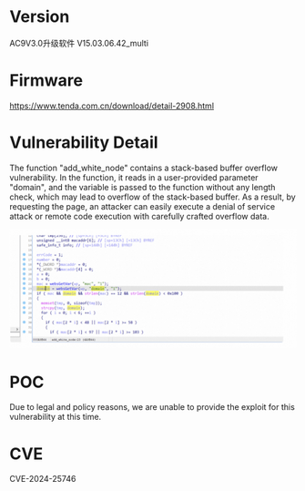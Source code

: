 # Version

AC9V3.0升级软件 V15.03.06.42\_multi

# Firmware

https://www.tenda.com.cn/download/detail-2908.html

# Vulnerability Detail

The function "add_white_node" contains a stack-based buffer overflow vulnerability. In the function, it reads in a user-provided parameter "domain", and the variable is passed to the function without any length check, which may lead to overflow of the stack-based buffer. As a result, by requesting the page, an attacker can easily execute a denial of service attack or remote code execution with carefully crafted overflow data.

![image.png](assets/image.png)

# POC

Due to legal and policy reasons, we are unable to provide the exploit for this vulnerability at this time.

# CVE

CVE-2024-25746
